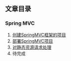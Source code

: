 ## 文章目录

### Spring MVC

1. [创建SpringMVC框架的项目](./pages/spring-mvc/1.创建SpringMVC框架的项目.md)
2. [部署SpringMVC项目](./pages/spring-mvc/2.部署SpringMVC项目.md)
1. [对静态资源请求处理](./pages/spring-mvc/3.对静态资源请求处理.md)
1. 待完成